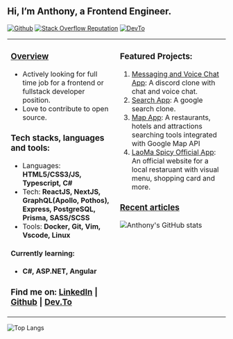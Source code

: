 ## Hi, I’m Anthony, a Frontend Engineer.
[![Github](https://img.shields.io/github/followers/AnthonyZhang220?label=Follow&style=for-the-badge&logo=github)](https://github.com/AnthonyZhang220)
[![Stack Overflow Reputation](https://img.shields.io/stackexchange/stackoverflow/r/6162027?color=orange&label=reputation&logo=stackoverflow&style=for-the-badge)](https://stackoverflow.com/users/6162027)
[![DevTo](https://img.shields.io/badge/dev.to-020202?style=for-the-badge&logo=devdotto)](https://dev.to/anthonyzhang220)
<table>
<tr>
<td valign="top" width="50%">

### [Overview](https://anthonyzhang.netlify.app/about)
- Actively looking for full time job for a frontend or fullstack developer position.
- Love to contribute to open source.
### Tech stacks, languages and tools:
- Languages: <b>HTML5/CSS3/JS, Typescript, C#</b>
- Tech: <b>ReactJS, NextJS, GraphQL(Apollo, Pothos), Express, PostgreSQL, Prisma, SASS/SCSS</b>
- Tools: <b>Docker, Git, Vim, Vscode, Linux</b>
#### Currently learning: 
- <b>C#, ASP.NET, Angular</b>
  
### Find me on: [LinkedIn][linkedin] | [Github][github] | [Dev.To][devto]
</td>
<td valign="top" width="50%">

### Featured Projects:
1. [Messaging and Voice Chat App](https://github.com/AnthonyZhang220/discord_clone): A discord clone with chat and voice chat.
2. [Search App](https://github.com/AnthonyZhang220/google-search-clone): A google search clone.
3. [Map App](https://github.com/AnthonyZhang220/travel-advisor): A restaurants, hotels and attractions searching tools integrated with Google Map API
4. [LaoMa Spicy Official App](https://github.com/AnthonyZhang220/qrcode-ordering): An official website for a local restaruant with visual menu, shopping card and more.

### [Recent articles](https://dev.to/anthonyzhang220)
<!-- DEVTO-ARTICLE:START -->
<!-- DEVTO-ARTICLE:END -->
![Anthony's GitHub stats](https://github-readme-stats.vercel.app/api?username=AnthonyZhang220&show_icons=true&hide_border=true&count_private=true&theme=catppuccin_latte&hide_rank=true&include_all_commits=true)
</td>
</tr>
</table>

![Top Langs](https://github-readme-stats.vercel.app/api/top-langs/?username=AnthonyZhang220&layout=pie&langs_count=10&size_weight=0.5&count_weight=0.5&hide_title=true)

</div>

[linkedin]: https://www.linkedin.com/in/anthony-xiangyu-zhang/
[stackoverflow]: https://stackoverflow.com/users/6162027/anthonydev220
[portfolio]: https://anthonyzhang.netlify.app/
[devto]: https://dev.to/anthonyzhang220https://medium.com/@anthonyzhang220
[github]: https://github.com/AnthonyZhang220

<!---
AnthonyZhang220/AnthonyZhang220 is a ✨ special ✨ repository because its `README.md` (this file) appears on your GitHub profile.
You can click the Preview link to take a look at your changes.
--->
